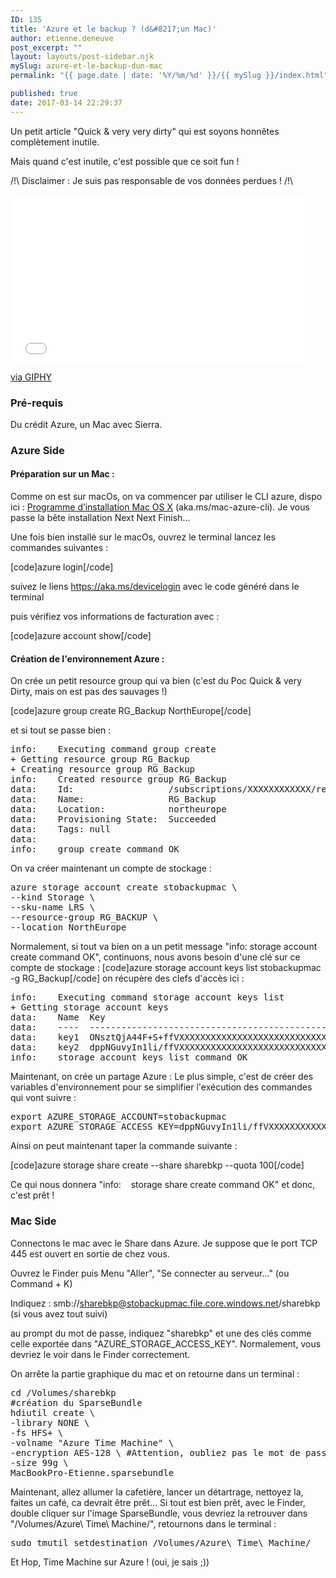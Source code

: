 ```yaml
---
ID: 135
title: 'Azure et le backup ? (d&#8217;un Mac)'
author: etienne.deneuve
post_excerpt: ""
layout: layouts/post-sidebar.njk
mySlug: azure-et-le-backup-dun-mac
permalink: "{{ page.date | date: '%Y/%m/%d' }}/{{ mySlug }}/index.html"

published: true
date: 2017-03-14 22:29:37
---
```

Un petit article "Quick &amp; very very dirty" qui est soyons honnêtes complètement inutile.

Mais quand c'est inutile, c'est possible que ce soit fun !

/!\ Disclaimer : Je suis pas responsable de vos données perdues ! /!\
<iframe class="giphy-embed" src="//giphy.com/embed/ULsH97rqqbf68?html5=true" width="480" height="269" frameborder="0" allowfullscreen="allowfullscreen"></iframe>

<a href="http://giphy.com/gifs/nuke-atomic-bomb-a-ULsH97rqqbf68">via GIPHY</a>
<h3>Pré-requis</h3>
Du crédit Azure, un Mac avec Sierra.
<!--more-->
<h3>Azure Side</h3>
<h4>Préparation sur un Mac :</h4>
Comme on est sur macOs, on va commencer par utiliser le CLI azure, dispo ici : <a href="http://aka.ms/mac-azure-cli">Programme d’installation Mac OS X</a> (aka.ms/mac-azure-cli). Je vous passe la bête installation Next Next Finish...

Une fois bien installé sur le macOs, ouvrez le terminal lancez les commandes suivantes :

[code]azure login[/code]

suivez le liens https://aka.ms/devicelogin avec le code généré dans le terminal

puis vérifiez vos informations de facturation avec :

[code]azure account show[/code]
<h4>Création de l'environnement Azure :</h4>
On crée un petit resource group qui va bien (c'est du Poc Quick &amp; very Dirty, mais on est pas des sauvages !)

[code]azure group create RG_Backup NorthEurope[/code]

et si tout se passe bien :
<pre>info:    Executing command group create
+ Getting resource group RG_Backup
+ Creating resource group RG_Backup
info:    Created resource group RG_Backup
data:    Id:                  /subscriptions/XXXXXXXXXXXX/resourceGroups/RG_Backup
data:    Name:                RG_Backup
data:    Location:            northeurope
data:    Provisioning State:  Succeeded
data:    Tags: null
data:
info:    group create command OK
</pre>
On va créer maintenant un compte de stockage :
<pre>azure storage account create stobackupmac \
--kind Storage \
--sku-name LRS \
--resource-group RG_BACKUP \
--location NorthEurope
</pre>
Normalement, si tout va bien on a un petit message "info: storage account create command OK", continuons, nous avons besoin d'une clé sur ce compte de stockage :
[code]azure storage account keys list stobackupmac -g RG_Backup[/code]
on récupère des clefs d'accès ici :
<pre>info:    Executing command storage account keys list
+ Getting storage account keys                                                 
data:    Name  Key                                                                                       Permissions
data:    ----  ----------------------------------------------------------------------------------------  -----------
data:    key1  ONsztQjA44F+S+ffVXXXXXXXXXXXXXXXXXXXXXXXXXXXXXXXXTNROw1yPOQdcHVynXOOt3g==  Full       
data:    key2  dppNGuvyIn1li/ffVXXXXXXXXXXXXXXXXXXXXXXXXXXXXXXXXTNROw1yPOQdcHVynXOOt3g==  Full       
info:    storage account keys list command OK
</pre>
Maintenant, on crée un partage Azure :
Le plus simple, c'est de créer des variables d'environnement pour se simplifier l'exécution des commandes qui vont suivre :
<pre>export AZURE_STORAGE_ACCOUNT=stobackupmac
export AZURE_STORAGE_ACCESS_KEY=dppNGuvyIn1li/ffVXXXXXXXXXXXXXXXXXXXXXXXXXXXXXXXXTNROw1yPOQdcHVynXOOt3g==</pre>
Ainsi on peut maintenant taper la commande suivante :

[code]azure storage share create --share sharebkp --quota 100[/code]

Ce qui nous donnera "info:    storage share create command OK" et donc, c'est prêt !
<h3>Mac Side</h3>
Connectons le mac avec le Share dans Azure. Je suppose que le port TCP 445 est ouvert en sortie de chez vous.

Ouvrez le Finder puis Menu "Aller", "Se connecter au serveur..." (ou Command + K)

Indiquez : smb://sharebkp@stobackupmac.file.core.windows.net/sharebkp (si vous avez tout suivi)

au prompt du mot de passe, indiquez "sharebkp" et une des clés comme celle exportée dans "AZURE_STORAGE_ACCESS_KEY". Normalement, vous devriez le voir dans le Finder correctement.

On arrête la partie graphique du mac et on retourne dans un terminal :
<pre>cd /Volumes/sharebkp
#création du SparseBundle
hdiutil create \
-library NONE \
-fs HFS+ \
-volname "Azure Time Machine" \
-encryption AES-128 \ #Attention, oubliez pas le mot de passe !
-size 99g \
MacBookPro-Etienne.sparsebundle
</pre>
Maintenant, allez allumer la cafetière, lancer un détartrage, nettoyez la, faites un café, ca devrait être prêt...
Si tout est bien prêt, avec le Finder, double cliquer sur l'image SparseBundle, vous devriez la retrouver dans "/Volumes/Azure\ Time\ Machine/", retournons dans le terminal :
<pre>sudo tmutil setdestination /Volumes/Azure\ Time\ Machine/
</pre>
Et Hop, Time Machine sur Azure !
(oui, je sais ;))